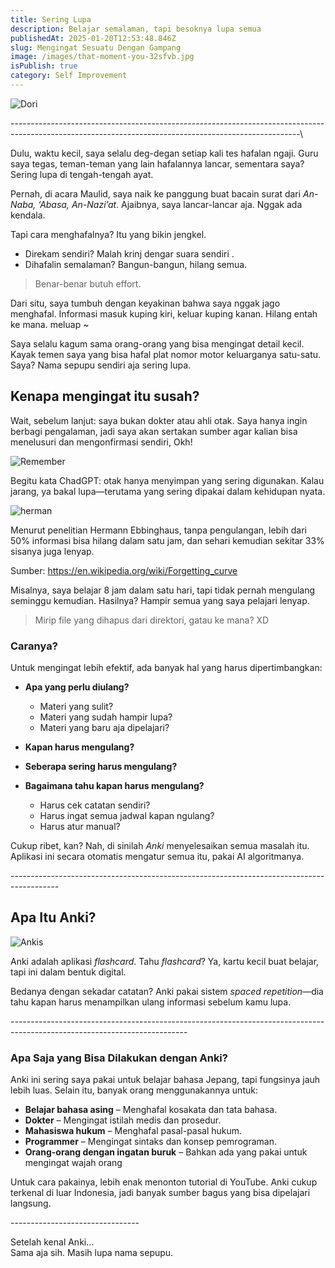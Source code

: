 ```yaml
---
title: Sering Lupa
description: Belajar semalaman, tapi besoknya lupa semua
publishedAt: 2025-01-20T12:53:48.846Z
slug: Mengingat Sesuatu Dengan Gampang
image: /images/that-moment-you-32sfvb.jpg
isPublish: true
category: Self Improvement
---
```

![Dori](/images/that-moment-you-32sfvb.jpg "Dori")

\-﻿------------------------------﻿------------------------------﻿------------------------------﻿------------------------------﻿-----------------------------\



Dulu, waktu kecil, saya selalu deg-degan setiap kali tes hafalan ngaji. Guru saya tegas, teman-teman yang lain hafalannya lancar, sementara saya? Sering lupa di tengah-tengah ayat.

Pernah, di acara Maulid, saya naik ke panggung buat bacain surat dari *An-Naba, ‘Abasa, An-Nazi’at*. Ajaibnya, saya lancar-lancar aja. Nggak ada kendala.

Tapi cara menghafalnya? Itu yang bikin jengkel.

* Direkam sendiri? Malah krinj dengar suara sendiri .
* Dihafalin semalaman? Bangun-bangun, hilang semua. 

> Benar-benar butuh effort.

Dari situ, saya tumbuh dengan keyakinan bahwa saya nggak jago menghafal. Informasi masuk kuping kiri, keluar kuping kanan. Hilang entah ke mana. meluap ~

Saya selalu kagum sama orang-orang yang bisa mengingat detail kecil. Kayak temen saya yang bisa hafal plat nomor motor keluarganya satu-satu. Saya? Nama sepupu sendiri aja sering lupa.

## Kenapa mengingat itu susah?

Wait, sebelum lanjut: saya bukan dokter atau ahli otak. Saya hanya ingin berbagi pengalaman, jadi saya akan sertakan sumber agar kalian bisa menelusuri dan mengonfirmasi sendiri, Okh!

![Remember](/images/screenshot-from-2025-03-31-19-51-00.png "Remember")

Begitu kata ChadGPT: otak hanya menyimpan yang sering digunakan. Kalau jarang, ya bakal lupa—terutama yang sering dipakai dalam kehidupan nyata.



![herman](/images/what-is-the-forgetting-curve-and-how-do-you-combat-it.png "herman")

Menurut penelitian Hermann Ebbinghaus, tanpa pengulangan, lebih dari 50% informasi bisa hilang dalam satu jam, dan sehari kemudian sekitar 33% sisanya juga lenyap.

Sumber: [https://en.wikipedia.org/wiki/Forgetting_curve ](https://en.wikipedia.org/wiki/Forgetting_curve)

Misalnya, saya belajar 8 jam dalam satu hari, tapi tidak pernah mengulang seminggu kemudian. Hasilnya? Hampir semua yang saya pelajari lenyap. 



> Mirip file yang dihapus dari direktori, gatau ke mana? XD



### Caranya?

Untuk mengingat lebih efektif, ada banyak hal yang harus dipertimbangkan:

* **Apa yang perlu diulang?**

  * Materi yang sulit?
  * Materi yang sudah hampir lupa?
  * Materi yang baru aja dipelajari?
* **Kapan harus mengulang?**
* **Seberapa sering harus mengulang?**
* **Bagaimana tahu kapan harus mengulang?**

  * Harus cek catatan sendiri?
  * Harus ingat semua jadwal kapan ngulang?
  * Harus atur manual?



Cukup ribet, kan? Nah, di sinilah *Anki* menyelesaikan semua masalah itu. Aplikasi ini secara otomatis mengatur semua itu, pakai AI algoritmanya.

\-﻿------------------------------﻿------------------------------﻿-----------------------------

## A﻿pa Itu Anki?



![Ankis](/images/desain-tanpa-judul.png "Ankis")

Anki adalah aplikasi *flashcard*. Tahu *flashcard*? Ya, kartu kecil buat belajar, tapi ini dalam bentuk digital.

Bedanya dengan sekadar catatan? Anki pakai sistem *spaced repetition*—dia tahu kapan harus menampilkan ulang informasi sebelum kamu lupa.

\-﻿--------------------------------﻿------------------------------﻿------------------------------﻿-----------------------------

### **Apa Saja yang Bisa Dilakukan dengan Anki?**

Anki ini sering saya pakai untuk belajar bahasa Jepang, tapi fungsinya jauh lebih luas. Selain itu, banyak orang menggunakannya untuk:

* **Belajar bahasa asing** – Menghafal kosakata dan tata bahasa.
* **Dokter** – Mengingat istilah medis dan prosedur.
* **Mahasiswa hukum** – Menghafal pasal-pasal hukum.
* **Programmer** – Mengingat sintaks dan konsep pemrograman.
* **Orang-orang dengan ingatan buruk** – Bahkan ada yang pakai untuk mengingat wajah orang



Untuk cara pakainya, lebih enak menonton tutorial di YouTube. Anki cukup terkenal di luar Indonesia, jadi banyak sumber bagus yang bisa dipelajari langsung.



\--------------------------------

Setelah kenal Anki…\
Sama aja sih. Masih lupa nama sepupu.